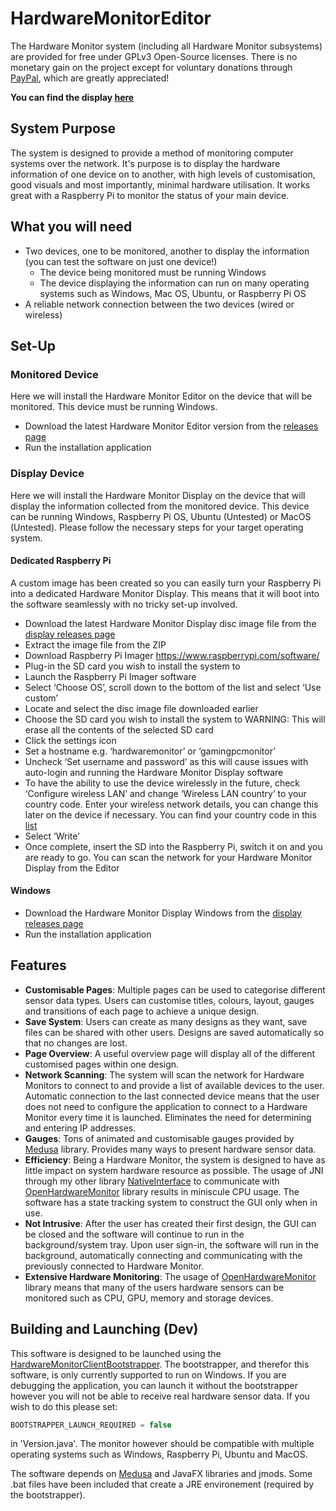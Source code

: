 # HardwareMonitorEditor
The Hardware Monitor system (including all Hardware Monitor subsystems) are provided for free under GPLv3 Open-Source licenses. There is no monetary gain on the project except for voluntary donations through [PayPal](https://www.paypal.com/donate/?hosted_button_id=R7QL6UW899UJU), which are greatly appreciated!

**You can find the display [here](https://github.com/ChristianBenner/HardwareMonitor)**

## System Purpose
The system is designed to provide a method of monitoring computer systems over the network. It's purpose is to display the hardware information of one device on to another, with high levels of customisation, good visuals and most importantly, minimal hardware utilisation. It works great with a Raspberry Pi to monitor the status of your main device.

## What you will need
- Two devices, one to be monitored, another to display the information (you can test the software on just one device!)
  - The device being monitored must be running Windows
  - The device displaying the information can run on many operating systems such as Windows, Mac OS, Ubuntu, or Raspberry Pi OS
- A reliable network connection between the two devices (wired or wireless)

## Set-Up
### Monitored Device
Here we will install the Hardware Monitor Editor on the device that will be monitored. This device must be running Windows.
- Download the latest Hardware Monitor Editor version from the [releases page](https://github.com/ChristianBenner/HardwareMonitorEditor/releases)
- Run the installation application

### Display Device
Here we will install the Hardware Monitor Display on the device that will display the information collected from the monitored device. This device can be running Windows, Raspberry Pi OS, Ubuntu (Untested) or MacOS (Untested). Please follow the necessary steps for your target operating system.
#### Dedicated Raspberry Pi
A custom image has been created so you can easily turn your Raspberry Pi into a dedicated Hardware Monitor Display. This means that it will boot into the software seamlessly with no tricky set-up involved.
- Download the latest Hardware Monitor Display disc image file from the [display releases page](https://github.com/ChristianBenner/HardwareMonitor/releases)
- Extract the image file from the ZIP
- Download Raspberry Pi Imager https://www.raspberrypi.com/software/
- Plug-in the SD card you wish to install the system to
- Launch the Raspberry Pi Imager software
- Select ‘Choose OS’, scroll down to the bottom of the list and select ‘Use custom’
- Locate and select the disc image file downloaded earlier
- Choose the SD card you wish to install the system to WARNING: This will erase all the contents of the selected SD card
- Click the settings icon
- Set a hostname e.g. ‘hardwaremonitor’ or ‘gamingpcmonitor’
- Uncheck ‘Set username and password’ as this will cause issues with auto-login and running the Hardware Monitor Display software
- To have the ability to use the device wirelessly in the future, check ‘Configure wireless LAN’ and change ‘Wireless LAN country’ to your country code. Enter your wireless network details, you can change this later on the device if necessary. You can find your country code in this [list](https://en.wikipedia.org/wiki/ISO_3166-1)
- Select ‘Write’
- Once complete, insert the SD into the Raspberry Pi, switch it on and you are ready to go. You can scan the network for your Hardware Monitor Display from the Editor
#### Windows
- Download the Hardware Monitor Display Windows from the [display releases page](https://github.com/ChristianBenner/HardwareMonitor/releases)
- Run the installation application


## Features
- **Customisable Pages**: Multiple pages can be used to categorise different sensor data types. Users can customise titles, colours, layout, gauges and transitions of each page to achieve a unique design.
- **Save System**: Users can create as many designs as they want, save files can be shared with other users. Designs are saved automatically so that no changes are lost.
- **Page Overview**: A useful overview page will display all of the different customised pages within one design.
- **Network Scanning**: The system will scan the network for Hardware Monitors to connect to and provide a list of available devices to the user. Automatic connection to the last connected device means that the user does not need to configure the application to connect to a Hardware Monitor every time it is launched. Eliminates the need for determining and entering IP addresses.
- **Gauges**: Tons of animated and customisable gauges provided by [Medusa](https://github.com/HanSolo/Medusa) library. Provides many ways to present hardware sensor data.
- **Efficiency**: Being a Hardware Monitor, the system is designed to have as little impact on system hardware resource as possible. The usage of JNI through my other library [NativeInterface](https://github.com/ChristianBenner/NativeInterface) to communicate with [OpenHardwareMonitor](https://github.com/openhardwaremonitor/openhardwaremonitor) library results in miniscule CPU usage. The software has a state tracking system to construct the GUI only when in use.
- **Not Intrusive**: After the user has created their first design, the GUI can be closed and the software will continue to run in the background/system tray. Upon user sign-in, the software will run in the background, automatically connecting and communicating with the previously connected to Hardware Monitor.
- **Extensive Hardware Monitoring**: The usage of [OpenHardwareMonitor](https://github.com/openhardwaremonitor/openhardwaremonitor) library means that many of the users hardware sensors can be monitored such as CPU, GPU, memory and storage devices.

## Building and Launching (Dev)
This software is designed to be launched using the [HardwareMonitorClientBootstrapper](https://github.com/ChristianBenner/HardwareMonitorClientBootstrapper). The bootstrapper, and therefor this software, is only currently supported to run on Windows. If you are debugging the application, you can launch it without the bootstrapper however you will not be able to receive real hardware sensor data. If you wish to do this please set:
```java
BOOTSTRAPPER_LAUNCH_REQUIRED = false
```
in 'Version.java'. The monitor however should be compatible with multiple operating systems such as Windows, Raspberry Pi, Ubuntu and MacOS.

The software depends on [Medusa](https://github.com/HanSolo/Medusa) and JavaFX libraries and jmods. Some .bat files have been included that create a JRE environement (required by the bootstrapper).
